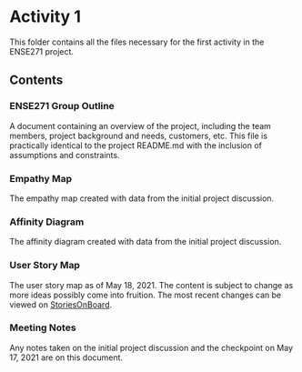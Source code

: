 # Activity 1
This folder contains all the files necessary for the first activity in the
ENSE271 project.

## Contents
### ENSE271 Group Outline
A document containing an overview of the project, including the team members,
project background and needs, customers, etc. This file is practically identical to
the project README.md with the inclusion of assumptions and constraints.

### Empathy Map
The empathy map created with data from the initial project discussion.

### Affinity Diagram
The affinity diagram created with data from the initial project discussion.

### User Story Map
The user story map as of May 18, 2021. The content is subject to change as more
ideas possibly come into fruition. The most recent changes can be viewed on
[StoriesOnBoard](https://landofooo.storiesonboard.com/m/copy-of-roasted-sugar-maple-nuts-usm).

### Meeting Notes
Any notes taken on the initial project discussion and the checkpoint on May 17, 2021
are on this document.
